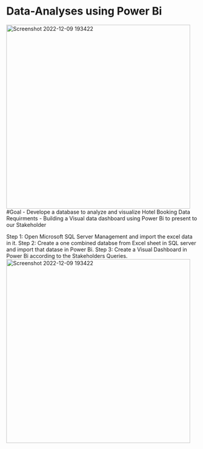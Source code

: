 # Data-Analyses using Power Bi
<img width="485" alt="Screenshot 2022-12-09 193422" src="https://user-images.githubusercontent.com/26708403/206719775-475fd5e7-81b9-4d0c-ad24-47b553153336.png">
#Goal - Develope a database to analyze and visualize Hotel Booking Data
Requirments - Building a Visual data dashboard using Power Bi to present to our Stakeholder

Step 1: Open Microsoft SQL Server Management and import the excel data in it.
Step 2: Create a one combined databse from Excel sheet in SQL server and import that datase in Power Bi.
Step 3: Create a Visual Dashboard in Power Bi according to the Stakeholders Queries.
<img width="485" alt="Screenshot 2022-12-09 193422" src="https://user-images.githubusercontent.com/26708403/206721435-23b051df-c7b0-456e-bf74-3c1f0d564941.png">


